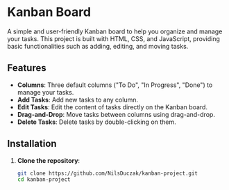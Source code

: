 # Kanban Board

A simple and user-friendly Kanban board to help you organize and manage your tasks. This project is built with HTML, CSS, and JavaScript, providing basic functionalities such as adding, editing, and moving tasks.

## Features

- **Columns**: Three default columns ("To Do", "In Progress", "Done") to manage your tasks.
- **Add Tasks**: Add new tasks to any column.
- **Edit Tasks**: Edit the content of tasks directly on the Kanban board.
- **Drag-and-Drop**: Move tasks between columns using drag-and-drop.
- **Delete Tasks**: Delete tasks by double-clicking on them.

## Installation

1. **Clone the repository**:
   ```bash
   git clone https://github.com/NilsDuczak/kanban-project.git
   cd kanban-project
